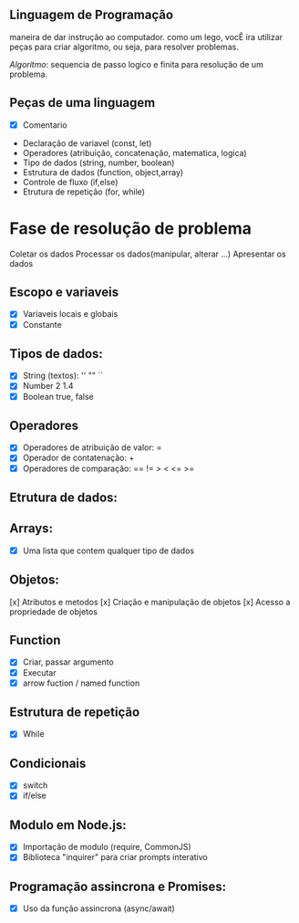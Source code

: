 ## Linguagem de Programação
maneira de dar instrução ao computador.
como um lego, vocÊ ira utilizar peças para criar algoritmo, ou seja, para resolver problemas.

*Algoritmo*: sequencia de passo logico e finita para resolução de um problema.

## Peças de uma linguagem
- [x] Comentario
- Declaração de variavel (const, let)
- Operadores (atribuição, concatenação, matematica, logica)
- Tipo de dados (string, number, boolean)
- Estrutura de dados (function, object,array)
- Controle de fluxo (if,else)
- Etrutura de repetição (for, while)

# Fase de resolução de problema
Coletar os dados
Processar os dados(manipular, alterar ...)
Apresentar os dados

## Escopo e variaveis

- [x] Variaveis locais e globais
- [x] Constante

## Tipos de dados:

- [x] String (textos): '' "" ``
- [x] Number 2 1.4
- [x] Boolean true, false

## Operadores

- [x] Operadores de atribuição de valor: =
- [x] Operador de contatenação: +
- [x] Operadores de comparação: == != > < <= >=

## Etrutura de dados:

## Arrays:
 
- [x] Uma lista que contem qualquer tipo de dados

## Objetos:

[x] Atributos e metodos
[x] Criação e manipulação de objetos
[x] Acesso a propriedade de objetos

## Function

- [x] Criar, passar argumento
- [x] Executar
- [x] arrow fuction / named function

## Estrutura de repetição

- [x] While

## Condicionais

- [x] switch
- [x] if/else

## Modulo em Node.js:

- [x] Importação de modulo (require, CommonJS)
- [x] Biblioteca "inquirer" para criar prompts interativo

## Programação assincrona e Promises:

- [x] Uso da função assincrona (async/await)

